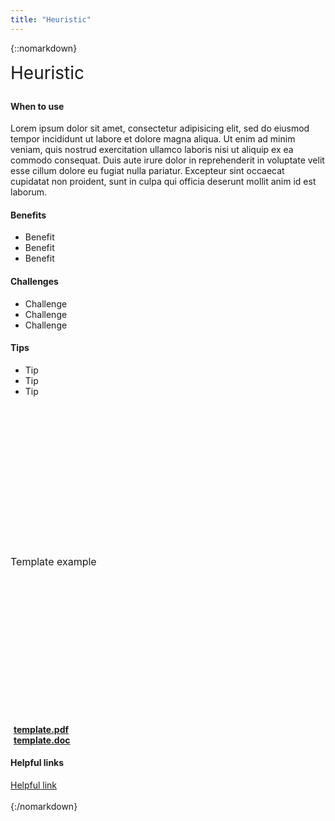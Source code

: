 ```yaml
---
title: "Heuristic"
---
```

{::nomarkdown}
<div class="pl-pattern">
    <div class="row">
        <div class="col-sm-6">
            <h3 style="font-size: 28px; font-weight: 400; margin-top: 0">Heuristic</h3>
			<h4>When to use</h4>
			<p>Lorem ipsum dolor sit amet, consectetur adipisicing elit, sed do eiusmod
						tempor incididunt ut labore et dolore magna aliqua. Ut enim ad minim veniam,
						quis nostrud exercitation ullamco laboris nisi ut aliquip ex ea commodo
						consequat. Duis aute irure dolor in reprehenderit in voluptate velit esse
						cillum dolore eu fugiat nulla pariatur. Excepteur sint occaecat cupidatat non
						proident, sunt in culpa qui officia deserunt mollit anim id est laborum.</p>
			<h4>Benefits</h4> 
			<ul>
				<li>Benefit</li>
				<li>Benefit</li>
				<li>Benefit</li>
			</ul>
			<h4>Challenges</h4>
			<ul>
				<li>Challenge</li>
				<li>Challenge</li>
				<li>Challenge</li>
			</ul>
			<h4>Tips</h4> 
			<ul>
				<li>Tip</li>
				<li>Tip</li>
				<li>Tip</li>
			</ul>
        </div>
        <div class="col-sm-6">
            <div class="well text-center" style="font-size: 16px; height: 500px; line-height: 500px; width: 100%">Template example</div>
            <div class="" style="margin-top: 10px">
                <a href="#"><i class="icon icon-file-pdf-o" style="margin-right: 5px"></i><b>template.pdf</b></a>
                <br>
                <a href="#"><i class="icon icon-file-word-o" style="margin-right: 5px"></i><b>template.doc</b></a>
            </div>
            <h4>Helpful links</h4>
            <a href="#" target="_blank">Helpful link</a>
        </div>
    </div>
    <br>
</div>
{:/nomarkdown}